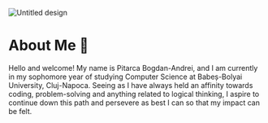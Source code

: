 ![Untitled design](https://github.com/user-attachments/assets/c2b180b6-4609-4ad3-bb06-d8aff9aefd39)



# About Me 🌱
Hello and welcome! My name is Pitarca Bogdan-Andrei, and I am currently in my sophomore year of studying Computer Science at Babeș-Bolyai University, Cluj-Napoca. Seeing as I have always held an affinity towards coding, problem-solving and anything related to logical thinking, I aspire to continue down this path and persevere as best I can so that my impact can be felt.

<!--
**bogdan-andrei-pitarca/bogdan-andrei-pitarca** is a ✨ _special_ ✨ repository because its `README.md` (this file) appears on your GitHub profile.

Here are some ideas to get you started:

- 🔭 I’m currently working on ...
- 🌱 I’m currently learning ...
- 👯 I’m looking to collaborate on ...
- 🤔 I’m looking for help with ...
- 💬 Ask me about ...
- 📫 How to reach me: ...
- 😄 Pronouns: ...
- ⚡ Fun fact: ...
-->
